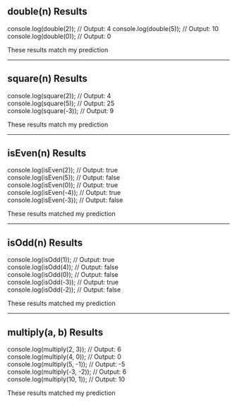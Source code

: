 ## double(n) Results

console.log(double(2));  // Output: 4
console.log(double(5));  // Output: 10
console.log(double(0));  // Output: 0

These results match my prediction

---

## square(n) Results

console.log(square(2));   // Output: 4  
console.log(square(5));   // Output: 25  
console.log(square(-3));  // Output: 9

These results match my prediction

---

## isEven(n) Results

console.log(isEven(2));    // Output: true  
console.log(isEven(5));    // Output: false  
console.log(isEven(0));    // Output: true  
console.log(isEven(-4));   // Output: true  
console.log(isEven(-3));   // Output: false

These results matched my prediction

---

## isOdd(n) Results

console.log(isOdd(1));    // Output: true  
console.log(isOdd(4));    // Output: false  
console.log(isOdd(0));    // Output: false  
console.log(isOdd(-3));   // Output: true  
console.log(isOdd(-2));   // Output: false

These results matched my prediction

---

## multiply(a, b) Results

console.log(multiply(2, 3));    // Output: 6  
console.log(multiply(4, 0));    // Output: 0  
console.log(multiply(5, -1));   // Output: -5  
console.log(multiply(-3, -2));  // Output: 6  
console.log(multiply(10, 1));   // Output: 10

These results matched my prediction
